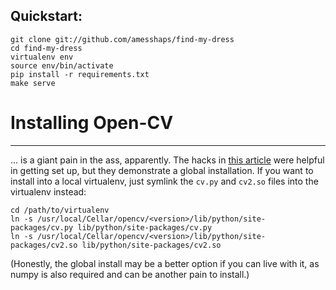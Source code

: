 Quickstart:
-----------
```
git clone git://github.com/amesshaps/find-my-dress
cd find-my-dress
virtualenv env
source env/bin/activate
pip install -r requirements.txt
make serve
```

# Installing Open-CV
--------------------
... is a giant pain in the ass, apparently.  The hacks in [this article](http://www.mobileway.net/2015/02/14/install-opencv-for-python-on-mac-os-x/)
were helpful in getting set up, but they demonstrate a global installation.  If you want to install into a local
virtualenv, just symlink the `cv.py` and `cv2.so` files into the virtualenv instead:
```
cd /path/to/virtualenv
ln -s /usr/local/Cellar/opencv/<version>/lib/python/site-packages/cv.py lib/python/site-packages/cv.py
ln -s /usr/local/Cellar/opencv/<version>/lib/python/site-packages/cv2.so lib/python/site-packages/cv2.so
```

(Honestly, the global install may be a better option if you can live with it, as numpy is also required
and can be another pain to install.)

